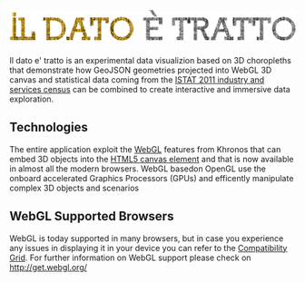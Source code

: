 ![il dato e' tratto](https://raw.githubusercontent.com/sciamlab/istat/master/img/ildatoetratto.png)
==================
Il dato e' tratto is an experimental data visualizion based on 3D choropleths that demonstrate how
GeoJSON geometries projected into WebGL 3D canvas and statistical data coming from the [ISTAT 2011 industry and services census][#1] 
can be combined to create interactive and immersive data exploration.


Technologies
------------
The entire application exploit the [WebGL][#2] features from Khronos that can embed 3D objects into the [HTML5 canvas element](http://www.w3.org/html/wg/drafts/html/master/scripting-1.html#the-canvas-element)
and that is now available in almost all the modern browsers.
WebGL basedon OpenGL use the onboard accelerated Graphics Processors (GPUs) and efficently manipulate complex 3D objects and scenarios

WebGL Supported Browsers
-------------------------
WebGL is today supported in many browsers, but in case you experience any issues in displaying it in your device you can refer to the [Compatibility Grid][#3].
For further information on WebGL support please check on http://get.webgl.org/




[#1]: http://censimentoindustriaeservizi.istat.it/ "Censimento Industria e Servizi ISTAT 2011"
[#2]: http://www.khronos.org/webgl/wiki/Main_Page "WebGL wiki at Khronos"
[#3]: http://caniuse.com/webgl "Can I use WebGL and 3D Canvas graphics?"


